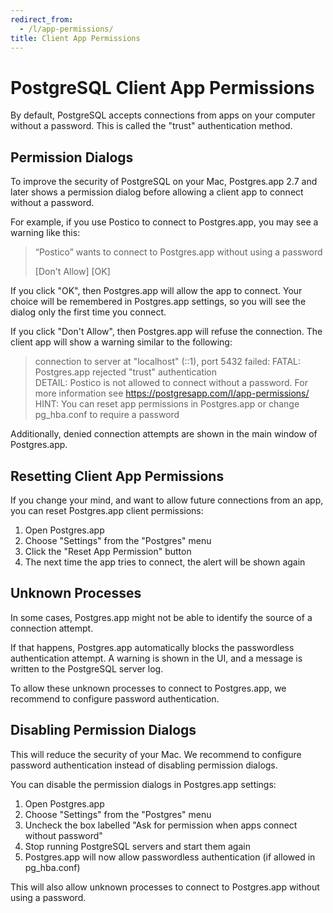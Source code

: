 ```yaml
---
redirect_from:
  - /l/app-permissions/
title: Client App Permissions 
---
```



PostgreSQL Client App Permissions
=================================

By default, PostgreSQL accepts connections from apps on your computer without a password.
This is called the "trust" authentication method.

Permission Dialogs
------------------

To improve the security of PostgreSQL on your Mac, Postgres.app 2.7 and later shows a permission dialog before allowing a client app to connect without a password.

For example, if you use Postico to connect to Postgres.app, you may see a warning like this:

> “Postico” wants to connect to Postgres.app without using a password
>
> [Don't Allow] [OK]

If you click "OK", then Postgres.app will allow the app to connect. Your choice will be remembered in Postgres.app settings, so you will see the dialog only the first time you connect.

If you click "Don't Allow", then Postgres.app will refuse the connection. The client app will show a warning similar to the following:

> connection to server at "localhost" (::1), port 5432 failed: FATAL:  Postgres.app rejected "trust" authentication  
> DETAIL:  Postico is not allowed to connect without a password. For more information see https://postgresapp.com/l/app-permissions/  
> HINT:  You can reset app permissions in Postgres.app or change pg_hba.conf to require a password

Additionally, denied connection attempts are shown in the main window of Postgres.app.

Resetting Client App Permissions
--------------------------------

If you change your mind, and want to allow future connections from an app, you can reset Postgres.app client permissions:

1. Open Postgres.app
2. Choose "Settings" from the "Postgres" menu
3. Click the "Reset App Permission" button
4. The next time the app tries to connect, the alert will be shown again

Unknown Processes
-----------------

In some cases, Postgres.app might not be able to identify the source of a connection attempt.

If that happens, Postgres.app automatically blocks the passwordless authentication attempt. A warning is shown in the UI, and a message is written to the PostgreSQL server log.

To allow these unknown processes to connect to Postgres.app, we recommend to configure password authentication.

Disabling Permission Dialogs
----------------------------

This will reduce the security of your Mac. We recommend to configure password authentication instead of disabling permission dialogs.

You can disable the permission dialogs in Postgres.app settings:

1. Open Postgres.app
2. Choose "Settings" from the "Postgres" menu
3. Uncheck the box labelled "Ask for permission when apps connect without password"
4. Stop running PostgreSQL servers and start them again
5. Postgres.app will now allow passwordless authentication (if allowed in pg_hba.conf)

This will also allow unknown processes to connect to Postgres.app without using a password.
